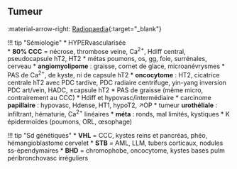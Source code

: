 ## Tumeur

:material-arrow-right: [Radiopaedia](https://radiopaedia.org/articles/renal-cell-carcinoma-1){:target="_blank"}  

!!! tip "Sémiologie"
    * HYPERvascularisée  
        * **80% CCC** = nécrose, thrombose veine, Ca<sup>2+</sup>, Hdiff central, pseudocapsule hT2, HT2
            * métas poumons, os, gg, foie, surrénales, cerveau
        * **angiomyolipome** : graisse, cornet de glace, microanévrysmes
            * PAS de Ca<sup>2+</sup>, de kyste, ni de capsule hT2
        * **oncocytome** : HT2, cicatrice centrale hT2 avec PDC tardive, PDC radiaire centrifuge, yin-yang inversion PDC art/vein, HADC, ±capsule hT2
            * PAS de graisse (même micro, contrairement au CCC)
    * Hdiff et hypovasc/intermédiaire
        * carcinome **papillaire** : hypovasc, Hdense, HT1, hypoT2, ↗OP
        * tumeur **urothéliale** : infiltrant, hématurie, Ca<sup>2+</sup> linéaires
        * **méta** : ronds, mal limités, kystiques
            * K épidermoïdes (poumons, ORL, œsophage)

!!! tip "Sd génétiques"
    * **VHL** = CCC, kystes reins et pancréas, phéo, hémangioblastome cervelet
    * **STB** = AML, LLM, tubers corticaux, nodules ss-épendymaires
    * **BHD** = chromophobe, oncocytome, kystes bases pulm péribronchovasc irréguliers